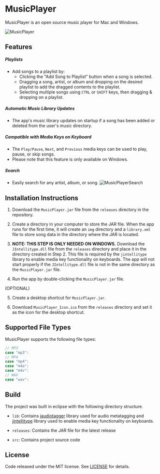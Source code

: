 # MusicPlayer

MusicPlayer is an open source music player for Mac and Windows.

![MusicPlayer](https://cloud.githubusercontent.com/assets/9737241/16364455/56527484-3ba4-11e6-97de-d8b9869f36a4.PNG)


## Features

##### Playlists
* Add songs to a playlist by:
  * Clicking the "Add Song to Playlist" button when a song is selected.
  * Dragging a song, artist, or album and dropping on the desired playlist to add the dragged contents to the playlist.
  * Selecting multiple songs using `CTRL` or `SHIFT` keys, then dragging & dropping on a playlist.

##### Automatic Music Library Updates
* The app's music library updates on startup if a song has been added or deleted from the user's music directory.

##### Compatible with Media Keys on Keyboard
* The `Play/Pause`, `Next`, and `Previous` media keys can be used to play, pause, or skip songs.
* Please note that this feature is only available on Windows.

##### Search
* Easily search for any artist, album, or song.
![MusicPlayerSearch](https://cloud.githubusercontent.com/assets/9737241/16364460/818dbf1e-3ba4-11e6-9568-babbc3b059cc.gif)


## Installation Instructions

1. Download the `MusicPlayer.jar` file from the `releases` directory in the repository. 

2. Create a directory in your computer to store the JAR file. When the app runs for the first time, it will create an `img` directory and a `library.xml` file to store song data in the directory where the JAR is located.

3. **NOTE: THIS STEP IS ONLY NEEDED ON WINDOWS.** Download the `JIntellitype.dll` file from the `releases` directory and place it in the directory created in Step 2. This file is required by the `jintellitype` library to enable media key functionality on keyboards. The app will not start properly if the `JIntellitype.dll` file is not in the same directory as the `MusicPlayer.jar` file.

4. Run the app by double-clicking the `MusicPlayer.jar` file.

(OPTIONAL)

5. Create a desktop shortcut for `MusicPlayer.jar`.

6. Download `MusicPlayer_Icon.ico` from the `releases` directory and set it as the icon for the desktop shortcut.


## Supported File Types

MusicPlayer supports the following file types:
```java
// MP3
case "mp3":
// MP4
case "mp4":
case "m4a":
case "m4v":
// WAV
case "wav":
```


## Build

The project was built in eclipse with the following directory structure.

* `lib`: Contains [jaudiotagger](https://bitbucket.org/ijabz/jaudiotagger/overview) library used for audio metatagging and [jintellitype](https://github.com/melloware/jintellitype) library used to enable media key functionality on keyboards.

* `releases`: Contains the JAR file for the latest release

* `src`: Contains project source code


## License

Code released under the MIT license. See [LICENSE](https://github.com/Mpmart08/MusicPlayer/blob/master/LICENSE.txt) for details.
